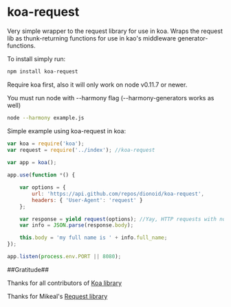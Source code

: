 koa-request
===========

Very simple wrapper to the request library for use in koa.
Wraps the request lib as thunk-returning functions for use in kao's middleware generator-functions.


To install simply run:
```bash
npm install koa-request
```

Require koa first, also it will only work on node v0.11.7 or newer.

You must run node with --harmony flag (--harmony-generators works as well)

```bash
node --harmony example.js
```

Simple example using koa-request in koa:

```js
var koa = require('koa');
var request = require('../index'); //koa-request
 
var app = koa();

app.use(function *() {

	var options = {
    	url: 'https://api.github.com/repos/dionoid/koa-request',
	    headers: { 'User-Agent': 'request' }
	};

	var response = yield request(options); //Yay, HTTP requests with no callbacks!
	var info = JSON.parse(response.body);

	this.body = 'my full name is ' + info.full_name;
});

app.listen(process.env.PORT || 8080);

```

##Gratitude##

Thanks for all contributors of [Koa library](http://github.com/koajs/koa)

Thanks for Mikeal's [Request library](http://github.com/mikeal/request)
